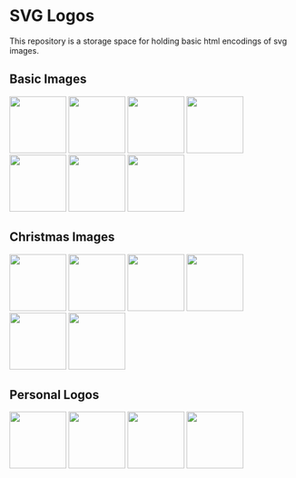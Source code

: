# SVG Logos

This repository is a storage space for holding basic html encodings of svg images.

## Basic Images
<div>
  <img src="https://github.com/cgrundman/svg-logos/blob/main/Basic Shapes/circle.png" height=100 />
  <img src="https://github.com/cgrundman/svg-logos/blob/main/Basic Shapes/ellipse.png" height=100 />
  <img src="https://github.com/cgrundman/svg-logos/blob/main/Basic Shapes/line.png" height=100 />
  <img src="https://github.com/cgrundman/svg-logos/blob/main/Basic Shapes/path.png" height=100 />
  <img src="https://github.com/cgrundman/svg-logos/blob/main/Basic Shapes/polygon.png" height=100 />
  <img src="https://github.com/cgrundman/svg-logos/blob/main/Basic Shapes/polyline.png" height=100 />
  <img src="https://github.com/cgrundman/svg-logos/blob/main/Basic Shapes/rectangle.png" height=100 />
</div>

## Christmas Images
<div>
  <img src="https://github.com/cgrundman/svg-logos/blob/main/Christmas/christmas_tree.png" height=100 />
  <img src="https://github.com/cgrundman/svg-logos/blob/main/Christmas/gingerbread_man.png" height=100 />
  <img src="https://github.com/cgrundman/svg-logos/blob/main/Christmas/ornament.png" height=100 />
  <img src="https://github.com/cgrundman/svg-logos/blob/main/Christmas/snowflake.png" height=100 />
  <img src="https://github.com/cgrundman/svg-logos/blob/main/Christmas/star.png" height=100 />
  <img src="https://github.com/cgrundman/svg-logos/blob/main/Christmas/winter_wonderland.png" height=100 />
</div>

## Personal Logos
<div>
  <img src="https://github.com/cgrundman/svg-logos/blob/main/Logos/mechanical.png" height=100 />
  <img src="https://github.com/cgrundman/svg-logos/blob/main/Logos/electrical.png" height=100 />
  <img src="https://github.com/cgrundman/svg-logos/blob/main/Logos/programming.png" height=100 />
  <img src="https://github.com/cgrundman/svg-logos/blob/main/Logos/project_management.png" height=100 />
</div>
